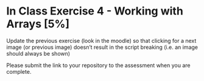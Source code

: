 # In Class Exercise 4 - Working with Arrays [5%]

Update the previous exercise (look in the moodle) so that clicking for a next image (or previous image) doesn’t result in the script breaking (i.e. an image should always be shown)

Please submit the link to your repository to the assessment when you are complete.
